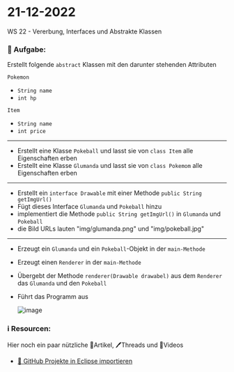 # 21-12-2022
WS 22 - Vererbung, Interfaces und Abstrakte Klassen

### 📝 Aufgabe:

Erstellt folgende ```abstract``` Klassen mit den darunter stehenden Attributen

```Pokemon```
  - ```String name```
  - ```int hp```

```Item```
 - ```String name```
 - ```int price```
 
 ------------------
 
- Erstellt eine Klasse  ```Pokeball``` und lasst sie von ```class Item``` alle Eigenschaften erben 
- Erstellt eine Klasse  ```Glumanda``` und lasst sie von ```class Pokemom``` alle Eigenschaften erben

 ----------------
 
- Erstellt ein ```interface Drawable``` mit einer Methode ```public String getImgUrl()```
- Fügt dieses Interface ```Glumanda``` und ```Pokeball``` hinzu
- implementiert die Methode ```public String getImgUrl()``` in ```Glumanda``` und ```Pokeball```
- die Bild URLs lauten "img/glumanda.png" und "img/pokeball.jpg"

 
 ---------------
 
 - Erzeugt ein ```Glumanda``` und ein ```Pokeball```-Objekt in der ```main-Methode```
 - Erzeugt einen ```Renderer``` in der ```main-Methode```
 - Übergebt der Methode ```renderer(Drawable drawabel)``` aus dem ```Renderer``` das ```Glumanda``` und den ```Pokeball```
 - Führt das Programm aus
 
 
   ![image](https://github.com/DDemmer1/20-12-2022/blob/main/img/uml.jpg)



  ### ℹ️ Resourcen:
Hier noch ein paar nützliche 📃Artikel, 🖊️Threads und 🎥Videos

- [ 🎥 GitHub Projekte in Eclipse importieren](https://drive.google.com/file/d/1IpwHADmwViEGQ7Pf4BgybUYpz7WBoMe5/view?usp=sharing)
